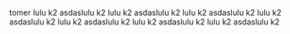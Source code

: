 tomer
lulu k2
asdaslulu k2
lulu k2
asdaslulu k2
lulu k2
asdaslulu k2
lulu k2
asdaslulu k2
lulu k2
asdaslulu k2
lulu k2
asdaslulu k2
lulu k2
asdaslulu k2
